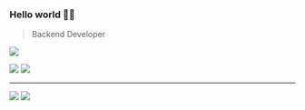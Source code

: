 ### Hello world 👋🏻 
> Backend Developer
  
<div>  
  <a href="https://hits.seeyoufarm.com"><img src="https://hits.seeyoufarm.com/api/count/incr/badge.svg?url=https%3A%2F%2Fgithub.com%2Fdiscphy&count_bg=%2379C83D&title_bg=%23555555&icon=&icon_color=%23E7E7E7&title=hits&edge_flat=false"/></a>  
  
  
  <a href="https://discphy.notion.site/discphy-12f8d759fd374395b0ec4649879492d9"><img src="https://img.shields.io/badge/Notion-FFFFFF?style=flat-square&logo=notion&logoColor=black"></a>
  <a href="https://www.instagram.com/hanyoung.10"><img src="https://img.shields.io/badge/Instagram-E4405F?style=flat-square&logo=instagram&logoColor=white"/></a>
  <!--   <a href="https://velog.io/@discphy"><img src="https://img.shields.io/badge/Velog-20C997?style=flat-square&logo=velog&logoColor=white"/></a> -->
</div>

---
<img src="https://github-readme-stats.vercel.app/api?username=discphy&count_private=true&show_icons=true&theme=yeblu&?">
<img src="https://github-readme-stats.vercel.app/api/top-langs/?username=discphy&layout=compact&theme=yeblu">
